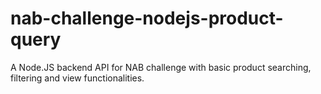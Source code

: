 # nab-challenge-nodejs-product-query
A Node.JS backend API for NAB challenge with basic product searching, filtering and view functionalities.
